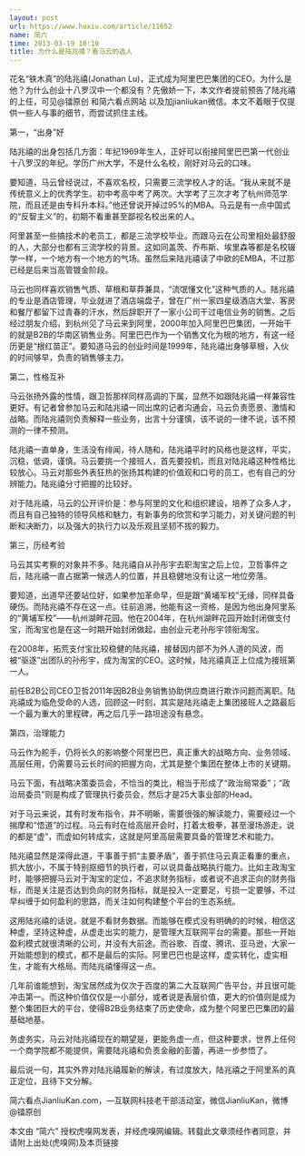 ```yaml
---
layout: post
url: https://www.huxiu.com/article/11652
name: 简六
time: 2013-03-19 10:10
title: 为什么是陆兆禧？看马云的选人
---
```

花名“铁木真”的陆兆禧(Jonathan Lu)，正式成为阿里巴巴集团的CEO。为什么是他？为什么创业十八罗汉中一个都没有？先傲娇一下，本文作者提前预告了陆兆禧的上任，可见@镭原创 和简六看点网站 以及加jianliukan微信。本文不着眼于仅提供一些人与事的细节，而尝试抓住主线。

第一，“出身”好

陆兆禧的出身包括几方面：年纪1969年生人，正好可以衔接阿里巴巴第一代创业十八罗汉的年纪。学历广州大学，不是什么名校，刚好对马云的口味。

要知道，马云曾经说过，不喜欢名校，只需要三流学校人才的话。“我从来就不是传统意义上的优秀学生。初中考高中考了两次。大学考了三次才考了杭州师范学院，而且还是由专科升本科。”他还曾说开掉过95%的MBA。马云是有一点中国式的“反智主义”的，初期不看重甚至鄙视名校出来的人。

阿里甚至一些搞技术的老员工，都是三流学校毕业。而跟马云在公司里相处最舒服的人，大部分也都有三流学校的背景。这如同盖茨、乔布斯、埃里森等都是名校辍学一样，一个地方有一个地方的气场。虽然后来陆兆禧读了中欧的EMBA，不过那已经是后来当高管镀金阶段。

马云也同样喜欢销售气质、草根和草莽兼具，“流氓懂文化”这种气质的人。陆兆禧的专业是酒店管理，毕业就进了酒店端盘子，曾在广州一家四星级酒店大堂、客房和餐厅都留下过青春的汗水，然后辞职开了一家小公司干过电信业务的销售。之后经过朋友介绍，到杭州见了马云来到阿里，2000年加入阿里巴巴集团，一开始干的就是B2B的华南区销售业务。阿里巴巴作为一个销售文化为根的地方，有这一经历更是“根红苗正”。要知道马云的创业时间是1999年，陆兆禧出身够草根，入伙的时间够早，负责的销售够主力。

第二，性格互补

马云张扬外露的性情，跟卫哲那样同样高调的下属，显然不如跟陆兆禧一样兼容性更好。有记者曾参加马云和陆兆禧一同出席的记者沟通会，马云负责愿景、激情和战略。而陆兆禧则负责解释一些业务，出言十分谨慎，该不说的一律不说，该不预测的一律不预测。

陆兆禧一直单身，生活没有绯闻，待人随和，陆兆禧平时的风格也是这样，平实，沉稳，低调，谨慎。马云要挑一个接班人，首先要投机，而且对陆兆禧这种性格比较放心。马云对那些外表狂热的张扬其构建的价值观和口号的员工，也有自己的分辨能力。陆兆禧分寸把握的比较好。

对于陆兆禧，马云的公开评价是：参与阿里的文化和组织建设，培养了众多人才，而且有自己独特的领导风格和魅力，有新事务的欣赏和学习能力，对关键问题的判断和决断力，以及强大的执行力以及乐观且坚韧不拔的毅力。

第三，历经考验

马云其实考察的对象并不多。陆兆禧自从孙彤宇去职淘宝之后上位，卫哲事件之后，陆兆禧一直占据第一候选人的位置，并且稳健地没有让这一地位旁落。

要知道，出道早还要站位好，如果参加革命早，但是跟“黄埔军校”无缘，同样具备硬伤。而陆兆禧不存在这一点。往前追溯，他能有这一资格，是因为他出身阿里系的“黄埔军校”——杭州湖畔花园。他在2004年，在杭州湖畔花园开始封闭做支付宝，而淘宝也是在这一时期开始封闭做起，由创业元老孙彤宇领衔淘宝。

在2008年，拓荒支付宝比较稳健的陆兆禧，接替因内部不为外人道的风波，而被“驱逐”出团队的孙彤宇，成为淘宝的CEO。这时候，陆兆禧真正上位成为接班第一人。

前任B2B公司CEO卫哲2011年因B2B业务销售协助供应商进行欺诈问题而离职。陆兆禧成为临危受命的人选，回顾这一时刻，其实是陆兆禧走上集团接班人之路最后一个最为重大的里程碑，再之后几乎一路坦途没有悬念。

第四，治理能力

马云作为舵手，仍将长久的影响整个阿里巴巴，真正重大的战略方向、业务领域、高层任用，仍需要马云长时间的把握方向，尤其是整个集团在整体上市的关键期。

马云下面，有战略决策委员会，不恰当的类比，相当于形成了“政治局常委”；“政治局委员”则是构成了管理执行委员会，然后才是25大事业部的Head。

对于马云来说，其有时发布指令，并不明晰，需要很强的解读能力，需要经过一个揣摩和“悟道”的过程。马云有时在给高层开会时，打着太极拳，甚至漫场游走，说的都是“虚”，而虚如何转成实，这就是阿里高层需要具备的管理艺术和能力。

陆兆禧显然是深得此道，干事善于抓“主要矛盾”，善于抓住马云真正看重的重点，抓大放小，不属于特别抠细节的执行者，可以说具备战略执行能力。比如主政淘宝时，能够把握马云对于淘宝的定位，不追求财务指标，或者说不追求正向的财务指标，而是关注是否达到负向的财务指标，就是投入一定要足，亏损一定要够，不过早纠缠于如何盈利的思路，而关注如何构建整个平台的生态系统。

这用陆兆禧的话说，就是不看财务数据。而能够在模式没有明确的的时候，相信这种虚，坚持这种虚，从虚走出实的能力，是管理大互联网平台的需要。那些一开始盈利模式就很清晰的公司，并没有大前途。而谷歌、百度、腾讯、亚马逊，大家一开始能想到的模式，都不是最后的实际。阿里巴巴也是这样，虚实转化，虚实相生，才能有大格局。而陆兆禧懂得这一点。

几年前谁能想到，淘宝居然成为仅次于百度的第二大互联网广告平台，并且很可能冲击第一。而这种价值仅仅是一小部分，或者说是表层价值，更大的价值则是成为整个集团巨大的平台，使得B2B业务结束了历史使命，成为整个阿里巴巴集团的最基础地基。

务虚务实，马云对陆兆禧现在的期望是，更能务虚一点，但这种要求，世界上任何一个商学院都不能提供，需要陆兆禧和负责金融的彭蕾，再进一步参悟了。

最后说一句，其实外界对陆兆禧履新的解读，有过度放大，陆兆禧之于阿里系的真正定位，且待下文分解。

简六看点JianliuKan.com，—互联网科技老干部活动室，微信JianliuKan，微博@镭原创

本文由 “简六” 授权虎嗅网发表，并经虎嗅网编辑。转载此文章须经作者同意，并请附上出处(虎嗅网)及本页链接

